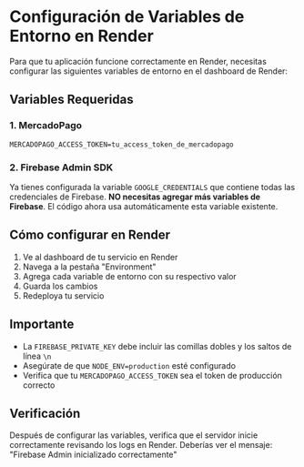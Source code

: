 # Configuración de Variables de Entorno en Render

Para que tu aplicación funcione correctamente en Render, necesitas configurar las siguientes variables de entorno en el dashboard de Render:

## Variables Requeridas

### 1. MercadoPago
```
MERCADOPAGO_ACCESS_TOKEN=tu_access_token_de_mercadopago
```

### 2. Firebase Admin SDK   
Ya tienes configurada la variable `GOOGLE_CREDENTIALS` que contiene todas las credenciales de Firebase. **NO necesitas agregar más variables de Firebase**. El código ahora usa automáticamente esta variable existente.

## Cómo configurar en Render

1. Ve al dashboard de tu servicio en Render
2. Navega a la pestaña "Environment"
3. Agrega cada variable de entorno con su respectivo valor
4. Guarda los cambios
5. Redeploya tu servicio

## Importante

- La `FIREBASE_PRIVATE_KEY` debe incluir las comillas dobles y los saltos de línea `\n`
- Asegúrate de que `NODE_ENV=production` esté configurado
- Verifica que tu `MERCADOPAGO_ACCESS_TOKEN` sea el token de producción correcto

## Verificación

Después de configurar las variables, verifica que el servidor inicie correctamente revisando los logs en Render. Deberías ver el mensaje: "Firebase Admin inicializado correctamente"

